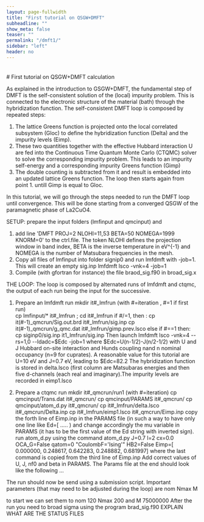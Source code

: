 ```yaml
---
layout: page-fullwidth
title: "First tutorial on QSGW+DMFT"
subheadline: ""
show_meta: false
teaser: ""
permalink: "/dmft1/"
sidebar: "left"
header: no
---
```

<hr style="height:5pt; visibility:hidden;" />
# First tutorial on QSGW+DMFT calculation

As explained in the introduction to GSGW+DMFT, the fundamental step of DMFT is the self-consistent solution of the (local) impurity problem. This is connected to the electronic structure of the material (bath) through the hybridization function. 
The self-consistent DMFT loop is composed by repeated steps:
1. The lattice Greens function is projected onto the local correlated subsystem (Gloc) to define the hybridization function (Delta) and the impurity levels (Eimp). 
2. These two quantities together with the effective Hubbard interaction U are fed into the Continuous Time Quantum Monte Carlo (CTQMC) solver to solve the corresponding impurity problem. This leads to an impurity self-energy and a corresponding impurity Greens function (Gimp)
3. The double counting is subtracted from it and result is embedded into an updated lattice Greens function. The loop then starts again from point 1. untill Gimp is equal to Gloc. 

In this tutorial, we will go through the steps needed to run the DMFT loop until convergence.
This will be done starting from a converged QSGW of the paramagnetic phase of La2CuO4.


SETUP: 
prepare the input folders (lmfinput and qmcinput) and
1. add line 
'DMFT    PROJ=2 NLOHI=11,53 BETA=50 NOMEGA=1999 KNORM=0'
to the ctrl.file. 
The token NLOHI defines the projection window in band index, BETA is the inverse temperature in eV^{-1} and NOMEGA is the number of Matsubara frequencies in the mesh.
2. Copy all files of lmfinput into folder signip0 and run lmfdmft with -job=1. This will create an empty sig.inp 
lmfdmft lsco -vnk=4 -job=1
3. Compile (with gfortran for instance) the file braod_sig.f90 in broad_sig.x

THE LOOP:
The loop is composed by alternated runs of lmfdmft and ctqmc, the output of each run being the input for the successive.
1. Prepare an lmfdmft run 
mkdir it#_lmfrun (with #=iteration , #=1 if first run)  
cp lmfinput/* it#_lmfrun  ; cd it#_lmfrun
if #/=1, then :
 cp it(#-1)_qmcrun/Sig.out.brd it#_lmfrun/sig.inp
 cp it(#-1)_qmcrun/g_qmc.dat   it#_lmfrun/gimp.prev.lsco
else if #==1 then:
 cp siginp0/sig.inp it1_lmfrun/sig.inp
Then launch lmfdmft lsco -vnk=4 --rs=1,0 --ldadc=$Edc -job=1 where $Edc=U(n-1/2)-J(n/2-1/2) with U and J Hubbard on-site interaction and Hunds coupling nand n nominal occupancy (n=9 for cuprates). A reasonable value for this tutorial are U=10 eV and J=0.7 eV, leading to $Edc=82.2
The hybridization function is stored in delta.lsco (first column are Matsubaras energies and then five d-channels (each real and imaginary).The impurity levels are recorded in eimp1.lsco 

2. Prepare a ctqmc run 
mkdir it#_qmcrun/run1 (with #=iteration)
cp qmcinput/Trans.dat     it#_qmcrun/
cp qmcinput/PARAMS        it#_qmcrun/
cp qmcinput/atom_d.py     it#_qmcrun/
cp it#_lmfrun/delta.lsco  it#_qmcrun/Delta.inp
cp it#_lmfrun/eimp1.lsco  it#_qmcrun/Eimp.inp
copy the forth line of Eimp.inp in the PARAMS file (in such a way to have only one line like Ed=[ ..... ) and change accordingly the mu variable in PARAMS (it has to be the first value of the Ed string with inverted sign).
run atom_d.py using the command
atom_d.py J=0.7 l=2 cx=0.0 OCA_G=False qatom=0 "CoulombF='Ising'" HB2=False Eimp=[   0.000000,   0.248617,   0.642283,   0.248882,   0.681997] where the last command is copied from the third line of Eimp.inp
Add correct values of U, J, nf0 and beta in PARAMS. The Params file at the end should look like the following ... 

The run	should now be send using a submission script. 
Important parameters (that may need to be adjusted during the loop) are 
nom
Nmax 
M 

to start we can set them to nom 120 Nmax 200 and M 75000000
After the run you need to broad sigma using the program brad_sig.f90 
EXPLAIN WHAT ARE THE STATUS FILES


